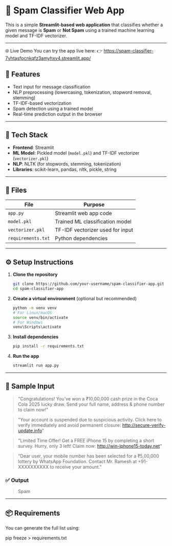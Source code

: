 # 📩 Spam Classifier Web App

This is a simple **Streamlit-based web application** that classifies whether a given message is **Spam** or **Not Spam** using a trained machine learning model and TF-IDF vectorizer.

---
🌐 Live Demo
You can try the app live here:
👉 https://spam-classifier-7yhtasfpcnkqfz3amyhxv4.streamlit.app/

## 🚀 Features

- Text input for message classification  
- NLP preprocessing (lowercasing, tokenization, stopword removal, stemming)  
- TF-IDF-based vectorization  
- Spam detection using a trained model  
- Real-time prediction output in the browser  

---

## 🧠 Tech Stack

- **Frontend**: Streamlit  
- **ML Model**: Pickled model (`model.pkl`) and TF-IDF vectorizer (`vectorizer.pkl`)  
- **NLP**: NLTK (for stopwords, stemming, tokenization)  
- **Libraries**: scikit-learn, pandas, nltk, pickle, string  

---

## 📁 Files

| File             | Purpose                              |
|------------------|--------------------------------------|
| `app.py`         | Streamlit web app code               |
| `model.pkl`      | Trained ML classification model      |
| `vectorizer.pkl` | TF-IDF vectorizer used for input     |
| `requirements.txt` | Python dependencies               |

---

## ⚙️ Setup Instructions

1. **Clone the repository**
    ```bash
    git clone https://github.com/your-username/spam-classifier-app.git
    cd spam-classifier-app
    ```

2. **Create a virtual environment** (optional but recommended)
    ```bash
    python -m venv venv
    # For Linux/macOS
    source venv/bin/activate  
    # For Windows
    venv\Scripts\activate
    ```

3. **Install dependencies**
    ```bash
    pip install -r requirements.txt
    ```

4. **Run the app**
    ```bash
    streamlit run app.py
    ```

---

## 🧪 Sample Input

> "Congratulations! You've won a ₹10,00,000 cash prize in the Coca Cola 2025 lucky draw. Send your full name, address & phone number to claim now!"

>"Your account is suspended due to suspicious activity. Click here to verify immediately and avoid permanent closure: http://secure-verify-update.info"

>"Limited Time Offer! Get a FREE iPhone 15 by completing a short survey. Hurry, only 3 left! Claim now: http://win-iphone15-today.net"

>"Dear user, your mobile number has been selected for a ₹5,00,000 lottery by WhatsApp Foundation. Contact Mr. Ramesh at +91-XXXXXXXXXX to receive your amount."

### ✅ Output
> Spam

---

## 📦 Requirements

You can generate the full list using:

pip freeze > requirements.txt
